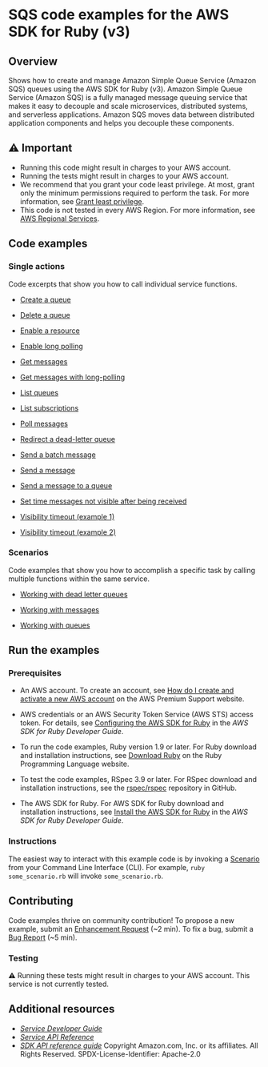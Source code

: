 # SQS code examples for the AWS SDK for Ruby (v3)
## Overview
Shows how to create and manage Amazon Simple Queue Service (Amazon SQS) queues using the AWS SDK for Ruby (v3).
Amazon Simple Queue Service (Amazon SQS) is a fully managed message queuing service that makes it easy to decouple and scale microservices, distributed systems, and serverless applications. Amazon SQS moves data between distributed application components and helps you decouple these components.
## ⚠️ Important
* Running this code might result in charges to your AWS account. 
* Running the tests might result in charges to your AWS account.
* We recommend that you grant your code least privilege. At most, grant only the minimum permissions required to perform the task. For more information, see [Grant least privilege](https://docs.aws.amazon.com/IAM/latest/UserGuide/best-practices.html#grant-least-privilege). 
* This code is not tested in every AWS Region. For more information, see [AWS Regional Services](https://aws.amazon.com/about-aws/global-infrastructure/regional-product-services).
## Code examples
### Single actions
Code excerpts that show you how to call individual service functions.

* [Create a queue](./sqs-ruby-example-create-queue.rb)

* [Delete a queue](./sqs-ruby-example-delete-queue.rb)

* [Enable a resource](./sqs-ruby-example-get-messages.rb)

* [Enable long polling](./sqs-ruby-example-enable-long-polling.rb)

* [Get messages](./sqs-ruby-example-get-messages-with-long-polling.rb)

* [Get messages with long-polling](./sqs-ruby-example-long-polling.rb)

* [List queues](./sqs-ruby-example-show-queues.rb)

* [List subscriptions](./sqs-ruby-example-enable-resource.rb)

* [Poll messages](./sqs-ruby-example-poll-messages.rb)

* [Redirect a dead-letter queue](./sqs-ruby-example-redirect-queue-deadletters.rb)

* [Send a batch message](./sqs-ruby-example-send-message-batch.rb)

* [Send a message](./sqs-ruby-example-send-message.rb)

* [Send a message to a queue](./sqs-ruby-example-send-receive-messages.rb)

* [Set time messages not visible after being received](./sqs-ruby-example-message-visibility-timeout.rb)

* [Visibility timeout (example 1)](./sqs-ruby-example-visibility-timeout.rb)

* [Visibility timeout (example 2)](./sqs-ruby-example-visibility-timeout2.rb)


### Scenarios
Code examples that show you how to accomplish a specific task by calling multiple functions within the same service.

* [Working with dead letter queues](./sqs-ruby-example-dead-letter-queue.rb)

* [Working with messages](./sqs-ruby-example-send-receive-messages.rb)

* [Working with queues](./sqs-ruby-example-using-queues.rb)



## Run the examples

### Prerequisites

* An AWS account. To create an account, see [How do I create and activate a new AWS account](https://aws.amazon.com/premiumsupport/knowledge-center/create-and-activate-aws-account/) on the AWS Premium Support website.

* AWS credentials or an AWS Security Token Service (AWS STS) access token. For details, see [Configuring the AWS SDK for Ruby](https://docs.aws.amazon.com/sdk-for-ruby/v3/developer-guide/setup-config.html) in the *AWS SDK for Ruby Developer Guide*.

* To run the code examples, Ruby version 1.9 or later. For Ruby download and installation instructions, see [Download Ruby](https://www.ruby-lang.org/en/downloads/) on the Ruby Programming Language website.

* To test the code examples, RSpec 3.9 or later. For RSpec download and installation instructions, see the [rspec/rspec](https://github.com/rspec/rspec) repository in GitHub.

* The AWS SDK for Ruby. For AWS SDK for Ruby download and installation instructions, see [Install the AWS SDK for Ruby](https://docs.aws.amazon.com/sdk-for-ruby/v3/developer-guide/setup-install.html) in the *AWS SDK for Ruby Developer Guide*.


### Instructions
The easiest way to interact with this example code is by invoking a [Scenario](#Scenarios) from your Command Line Interface (CLI). For example, `ruby some_scenario.rb` will invoke `some_scenario.rb`.
## Contributing
Code examples thrive on community contribution!
To propose a new example, submit an [Enhancement Request](https://github.com/awsdocs/aws-doc-sdk-examples/issues/new?assignees=octocat&labels=type%2Fenhancement&template=enhancement.yaml&title=%5BEnhancement%5D%3A+%3CDESCRIPTIVE+TITLE+HERE%3E) (~2 min). To fix a bug, submit a [Bug Report](https://github.com/awsdocs/aws-doc-sdk-examples/issues/new?assignees=octocat&labels=type%2Fbug&template=bug.yaml&title=%5BBug%5D%3A+%3CDESCRIPTIVE+TITLE+HERE%3E) (~5 min).
### Testing
⚠️ Running these tests might result in charges to your AWS account.
This service is not currently tested.
## Additional resources
* [*Service Developer Guide*]()
* [*Service API Reference*]()
* [*SDK API reference guide*]()
Copyright Amazon.com, Inc. or its affiliates. All Rights Reserved. SPDX-License-Identifier: Apache-2.0
